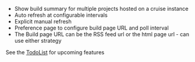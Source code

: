   * Show build summary for multiple projects hosted on a cruise instance
  * Auto refresh at configurable intervals
  * Explicit manual refresh
  * Preference page to configure build page URL and poll interval
  * The Build page URL can be the RSS feed url or the html page url - can use either strategy


See the [TodoList](TodoList.md) for upcoming features